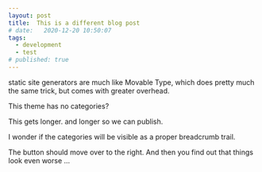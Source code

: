 ```yaml
---
layout: post
title:  This is a different blog post
# date:   2020-12-20 10:50:07
tags: 
  - development
  - test
# published: true
---
```


static site generators are much like Movable Type, which does pretty much the same trick, but comes with greater overhead. 

This theme has no categories?

This gets longer. and longer so we can publish. 

I wonder if the categories will be visible as a proper breadcrumb trail.

The button should move over to the right. And then you find out that things look even worse ...
